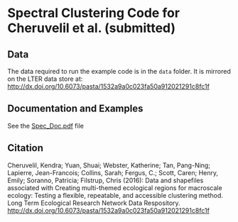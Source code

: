 # Spectral Clustering Code for Cheruvelil et al. (submitted)

## Data 

The data required to run the example code is in the `data` folder. It is mirrored on the LTER data store at: http://dx.doi.org/10.6073/pasta/1532a9a0c023fa50a912021291c8fc1f

## Documentation and Examples

See the [Spec_Doc.pdf](https://github.com/cont-limno/SpectralClustering4Regions/blob/master/Spec_Doc.pdf) file

## Citation

Cheruvelil, Kendra; Yuan, Shuai; Webster, Katherine; Tan, Pang-Ning;
Lapierre, Jean-Francois; Collins, Sarah; Fergus, C.; Scott, Caren; Henry,
Emily; Soranno, Patricia; Filstrup, Chris (2016): Data and shapefiles
associated with Creating multi-themed ecological regions for macroscale
ecology: Testing a flexible, repeatable, and accessible clustering method. Long
Term Ecological Research Network Data Respository.
http://dx.doi.org/10.6073/pasta/1532a9a0c023fa50a912021291c8fc1f



